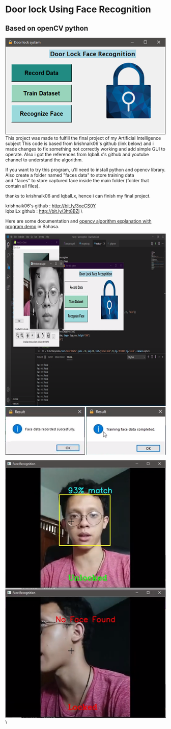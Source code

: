 # Door lock Using Face Recognition
## Based on openCV python

![](screenshots/GUI.png)\
This project was made to fulfill the final project of my Artificial Intelligence subject 
This code is based from krishnaik06's github (link below) and i made changes to fix something not correctly working and add simple GUI to operate.
Also i got the references from IqbalLx's github and youtube channel to understand the algorithm.

If you want to try this program, u'll need to install python and opencv library. Also create a folder named "faces data" to store training data  
and "faces" to store captured face inside the main folder (folder that contain all files).

thanks to krishnaik06 and IqbalLx, hence i can finish my final project.

krishnaik06's github : http://bit.ly/3ocCS0Y \
IqbalLx github : http://bit.ly/3ht8BZj \

Here are some documentation and [opencv algorithm explanation with program demo](https://drive.google.com/file/d/1Ud4Cd-cwyUcW3hD15QRSdbrSY2QaVThO/view?usp=sharing) in Bahasa.

<img src ="screenshots/recordingdata.png" width="840" height="540">

<img src ="screenshots/facedata.png" width="250" height="150">

<img src ="screenshots/traindata.png" width="250" height="150">

![](screenshots/recognizeface.png)\
![](screenshots/noface.png)\
